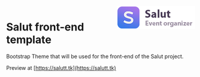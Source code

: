 <img src="assets/salut-logo.png" align="right" />

# Salut front-end template
Bootstrap Theme that will be used for the front-end of the Salut project.

Preview at [https://salutt.tk](https://salutt.tk)
